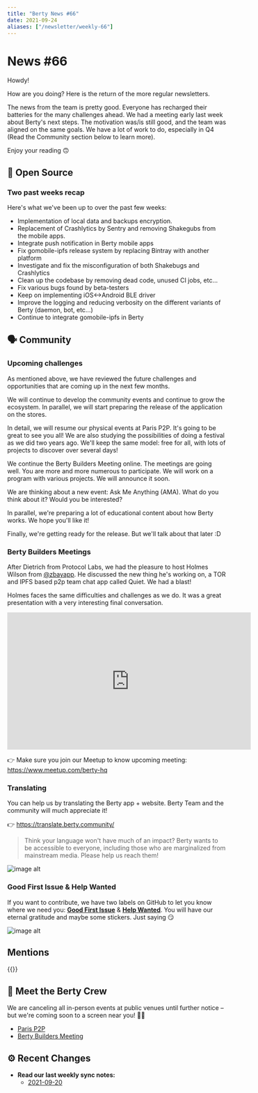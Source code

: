```yaml
---
title: "Berty News #66"
date: 2021-09-24
aliases: ["/newsletter/weekly-66"]
---
```


# News #66

Howdy!

How are you doing? Here is the return of the more regular newsletters. 

The news from the team is pretty good. Everyone has recharged their batteries for the many challenges ahead. We had a meeting early last week about Berty's next steps. The motivation was/is still good, and the team was aligned on the same goals. We have a lot of work to do, especially in Q4 (Read the Community section below to learn more).

Enjoy your reading 🙃


## 🚀 Open Source


### Two past weeks recap

Here's what we've been up to over the past few weeks: 
* Implementation of local data and backups encryption.
* Replacement of Crashlytics by Sentry and removing Shakegubs from the mobile apps.
* Integrate push notification in Berty mobile apps
* Fix gomobile-ipfs release system by replacing Bintray with another platform 
* Investigate and fix the misconfiguration of both Shakebugs and Crashlytics
* Clean up the codebase by removing dead code, unused CI jobs, etc...
* Fix various bugs found by beta-testers
* Keep on implementing iOS<->Android BLE driver
* Improve the logging and reducing verbosity on the different variants of Berty (daemon, bot, etc...)
* Continue to integrate gomobile-ipfs in Berty



## 🗣️ Community
 
### Upcoming challenges

As mentioned above, we have reviewed the future challenges and opportunities that are coming up in the next few months. 

We will continue to develop the community events and continue to grow the ecosystem. In parallel, we will start preparing the release of the application on the stores. 

In detail, we will resume our physical events at Paris P2P. It's going to be great to see you all! We are also studying the possibilities of doing a festival as we did two years ago. We'll keep the same model: free for all, with lots of projects to discover over several days! 

We continue the Berty Builders Meeting online. The meetings are going well. You are more and more numerous to participate. We will work on a program with various projects. We will announce it soon. 

We are thinking about a new event: Ask Me Anything (AMA). What do you think about it? Would you be interested? 

In parallel, we're preparing a lot of educational content about how Berty works. We hope you'll like it! 

Finally, we're getting ready for the release. But we'll talk about that later :D


### Berty Builders Meetings

After Dietrich from Protocol Labs, we had the pleasure to host Holmes Wilson from [@zbayapp](https://twitter.com/ZbayApp). He discussed the new thing he's working on, a TOR and IPFS based p2p team chat app called Quiet. We had a blast! 

Holmes faces the same difficulties and challenges as we do. It was a great presentation with a very interesting final conversation. 

<iframe width="560" height="315" src="https://www.youtube.com/embed/TZaa0CUyBaA" title="YouTube video player" frameborder="0" allow="accelerometer; autoplay; clipboard-write; encrypted-media; gyroscope; picture-in-picture" allowfullscreen></iframe>

👉 Make sure you join our Meetup to know upcoming meeting: https://www.meetup.com/berty-hq


### Translating 

You can help us by translating the Berty app + website. Berty Team and the community will much appreciate it! 

👉 https://translate.berty.community/  

> Think your language won't have much of an impact? Berty wants to be accessible to everyone, including those who are marginalized from mainstream media. Please help us reach them!

![image alt](https://media.giphy.com/media/26BRDvCpnEukGhmHC/giphy.gif)

### Good First Issue & Help Wanted

If you want to contribute, we have two labels on GitHub to let you know where we need you: [**Good First Issue**](https://github.com/issues?q=is%3Aissue+is%3Aopen+org%3Aberty+label%3A%22good+first+issue%22+sort%3Aupdated-desc) & [**Help Wanted**](https://github.com/issues?q=is%3Aissue+is%3Aopen+org%3Aberty+label%3A%22help+wanted%22+sort%3Aupdated-desc+). You will have our eternal gratitude and maybe some stickers. Just saying 😏

![image alt](https://media.giphy.com/media/14jQC2AONxNBHq/giphy.gif)

## Mentions


{{<tweet id="1441377628443734021">}}




## 🎉 Meet the Berty Crew

We are canceling all in-person events at public venues until further notice – but we're coming soon to a screen near you! 🚧🚧

* [Paris P2P](https://p2p.paris/)
* [Berty Builders Meeting](https://www.meetup.com/berty-hq/)

## ⚙️ Recent Changes

* **Read our last weekly sync notes:**
    * [2021-09-20](https://github.com/berty/community/blob/master/meeting-notes/2021/Q3/2021-09-20--staff-team-weekly-sync.md)

